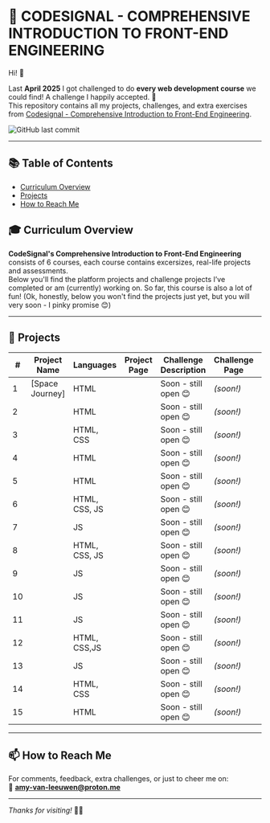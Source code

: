 # 🚀 CODESIGNAL - COMPREHENSIVE INTRODUCTION TO FRONT-END ENGINEERING

Hi! 👋

Last **April 2025** I got challenged to do **every web development course** we could find! A challenge I happily accepted. 🎉  
This repository contains all my projects, challenges, and extra exercises from [Codesignal - Comprehensive Introduction to Front-End Engineering](https://codesignal.com/learn/paths/comprehensive-introduction-to-front-end-engineering).

![GitHub last commit](https://img.shields.io/github/last-commit/PastelPrism/codesignal-comprehensive-introduction-to-front-end-engineering)

---

## 📚 Table of Contents
- [Curriculum Overview](#-curriculum-overview)
- [Projects](#projects)
- [How to Reach Me](#-how-to-reach-me)


## 🎓 Curriculum Overview

**CodeSignal's Comprehensive Introduction to Front-End Engineering** consists of 6 courses, each course contains excersizes, real-life projects and assessments.  
Below you'll find the platform projects and challenge projects I’ve completed or am (currently) working on. So far, this course is also a lot of fun! 
(Ok, honestly, below you won't find the projects just yet, but you will very soon - I pinky promise 😊)

---

## 📁 Projects

| #  | Project Name                                                                 | Languages      | Project Page                                                                 | Challenge Description        | Challenge Page   | Progress |
|----|------------------------------------------------------------------------------|----------------|-----------------------------------------------------------------------------|------------------------------|------------------|----------|
| 1  | [Space Journey]  | HTML |    | Soon - still open 😊         | _(soon!)_        | 🚧       |
| 2  |  | HTML |  | Soon - still open 😊         | _(soon!)_        | 🚧       |
| 3  | | HTML, CSS |   | Soon - still open 😊         | _(soon!)_        | 🚧       |
| 4  |  | HTML |   | Soon - still open 😊         | _(soon!)_        | 🚧       |
| 5  |  | HTML |   | Soon - still open 😊         | _(soon!)_        | 🚧       |
| 6  |  | HTML, CSS, JS |   | Soon - still open 😊         | _(soon!)_        | 🚧       |
| 7  |  | JS |   | Soon - still open 😊         | _(soon!)_        | 🚧       |
| 8  |  | HTML, CSS, JS |   | Soon - still open 😊         | _(soon!)_        | 🚧       |
| 9  |  | JS |  | Soon - still open 😊         | _(soon!)_        | 🚧       |
| 10 |  | JS |   | Soon - still open 😊         | _(soon!)_        | 🚧       |
| 11 |  | JS |  | Soon - still open 😊         | _(soon!)_        | 🚧       |
| 12 |  | HTML, CSS,JS |   | Soon - still open 😊         | _(soon!)_        | 🚧       |
| 13 |  | JS |    | Soon - still open 😊         | _(soon!)_        | 🚧       |
| 14 | | HTML, CSS |  | Soon - still open 😊         | _(soon!)_        | 🚧       |
| 15 | | HTML |  | Soon - still open 😊         | _(soon!)_        | 🚧       |
---

## 📫 How to Reach Me

For comments, feedback, extra challenges, or just to cheer me on:  
📩 **[amy-van-leeuwen@proton.me](mailto:amy-van-leeuwen@proton.me)**

---

_Thanks for visiting!_ 👋😊